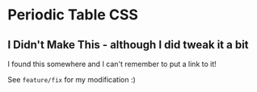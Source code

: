 # Periodic Table CSS

## I Didn't Make This - although I did tweak it a bit

I found this somewhere and I can't remember to put a link to it!

See `feature/fix` for my modification :)

